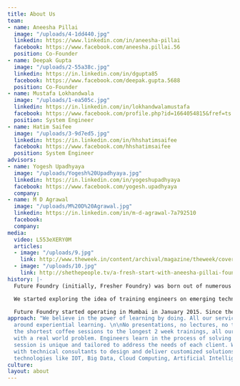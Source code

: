 ```yaml
---
title: About Us
team:
- name: Aneesha Pillai
  image: "/uploads/4-1dd440.jpg"
  linkedin: https://www.linkedin.com/in/aneesha-pillai
  facebook: https://www.facebook.com/aneesha.pillai.56
  position: Co-Founder
- name: Deepak Gupta
  image: "/uploads/2-55a38c.jpg"
  linkedin: https://in.linkedin.com/in/dgupta85
  facebook: https://www.facebook.com/deepak.gupta.5688
  position: Co-Founder
- name: Mustafa Lokhandwala
  image: "/uploads/1-ea505c.jpg"
  linkedin: https://in.linkedin.com/in/lokhandwalamustafa
  facebook: https://www.facebook.com/profile.php?id=1664054815&fref=ts
  position: System Engineer
- name: Hatim Saifee
  image: "/uploads/3-9d7ed5.jpg"
  linkedin: https://in.linkedin.com/in/hhshatimsaifee
  facebook: https://www.facebook.com/hhshatimsaifee
  position: System Engineer
advisors:
- name: Yogesh Upadhyaya
  image: "/uploads/Yogesh%20Upadhyaya.jpg"
  linkedin: https://in.linkedin.com/in/yogeshupadhyaya
  facebook: https://www.facebook.com/yogesh.upadhyaya
  company: 
- name: M D Agrawal
  image: "/uploads/M%20D%20Agrawal.jpg"
  linkedin: https://in.linkedin.com/in/m-d-agrawal-7a792510
  facebook: 
  company: 
media:
  video: L553eXERY0M
  articles:
  - image: "/uploads/9.jpg"
    link: http://www.theweek.in/content/archival/magazine/theweek/cover/to-skill-a-mocking-herd.html
  - image: "/uploads/10.jpg"
    link: http://shethepeople.tv/a-fresh-start-with-aneesha-pillai-founder-of-fresher-foundry/
history: |-
  Future Foundry (initially, Fresher Foundry) was born out of numerous coffee-conversations in a quiet town in UK. We were working in our dream companies leading a conventional life. Restless souls as we are, few questions bothered us. "How our professional lives could have been better if we were taught differently? Why don't we 'do and learn? How can businesses train engineers better?"

  We started exploring the idea of training engineers on emerging technologies and conducted our first session in July 2014 with a bunch of curious engineers. The session was received so well that we could not resist moving back to India.

  Future Foundry started operating in Mumbai in January 2015. Since then we have designed experiential solutions that have impacted 2000+ decision makers and practicing engineers in India.
approach: "We believe in the power of learning by doing. All our services are built
  around experiential learning. \n\nNo presentations, no lectures, no tests! From
  the shortest coffee sessions to the longest 2 week trainings, all our sessions start
  with a real world problem. Engineers learn in the process of solving the problem.\n\nEvery
  session is unique and tailored to address the needs of each client. We collaborate
  with technical consultants to design and deliver customized solutions for various
  technologies like IOT, Big Data, Cloud Computing, Artificial Intelligence etc."
culture: 
layout: about
---
```


